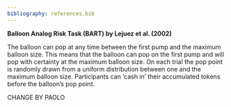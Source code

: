 ```yaml
---
bibliography: references.bib
---
```

**Balloon Analog Risk Task (BART) by Lejuez et al. (2002)** 

The balloon can pop at any time between the first pump and the maximum balloon size. This means that the balloon can pop on the first pump and will pop with certainty at the maximum balloon size. On each trial the pop point is randomly drawn from a uniform distribution between one and the maximum balloon size. Participants can ‘cash in’ their accumulated tokens before the balloon’s pop point.

CHANGE BY PAOLO

